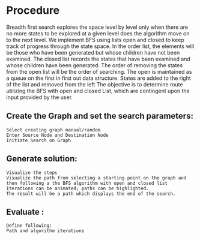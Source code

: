 # Procedure
Breadth first search explores the space level by level only when there are no more states to be explored at a given level does the algorithm move on to the next level.
We implement BFS using lists open and closed to keep track of progress through the state space. In the order list, the elements will be those who have been generated but whose children have not been examined. The closed list records the states that have been examined and whose children have been generated. The order of removing the states from the open list will be the order of searching. The open is maintained as a queue on the first in first out data structure. States are added to the right of the list and removed from the left
The objective is to determine route utilizing the BFS with open and closed List, which are contingent upon the input provided by the user.

## Create the Graph and set the search parameters:
    Select creating graph manual/random
    Enter Source Node and Destination Node
    Initiate Search on Graph
## Generate solution:
    Visualize the steps 
    Visualize the path from selecting a starting point on the graph and then following a the BFS algorithm with open and closed list
    Iterations can be animated; paths can be highlighted.
    The result will be a path which displays the end of the search.

## Evaluate :
    Define following:	
    Path and algorithm iterations
